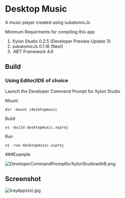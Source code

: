 # Desktop Music
A music player created using subatomicJs

Minimum Requirments for compiling this app

1. Xylon Studio 0.2.5 (Developer Preview Update 3)
2. subatomicJs 0.1.18 (Next)
3. .NET Framework 4.6

## Build
### Using Editor/IDE of choice

Launch the Developer Command Prompt for Xylon Studio

Mount 
```
dir -mount /desktopmusic
```


Build
```
xs -build desktopmusic.xsproj
```


Run
```
xs -run desktopmusic.xsproj
```
###Example

![DeveloperCommandPromptforXylonStudiowithB.png](http://s16.postimg.org/4agqbwhhh/Developer_Command_Prompt_for_Xylon_Studio_with_B.png)


## Screenshot
![trayApp(xs).jpg](https://s30.postimg.org/lp9os026p/tray_App_xs.jpg)
